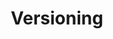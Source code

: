 ---
title: Versioning
position_number: 5
content_markdown: >-
  Versioning of our API guarantees that we don't bring breaking changes.
  Breaking changes could be a new mandatory attributes, a change of attributes
  type, ...


  To ensure your request will be processed with the correct version, the header
  of the request should content the `Accept-Version`&nbsp;parameter.
---